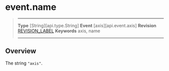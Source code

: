 
# event.name

> --------------------- ------------------------------------------------------------------------------------------
> __Type__              [String][api.type.String]
> __Event__             [axis][api.event.axis]
> __Revision__          [REVISION_LABEL](REVISION_URL)
> __Keywords__          axis, name
> --------------------- ------------------------------------------------------------------------------------------

## Overview

The string `"axis"`.

